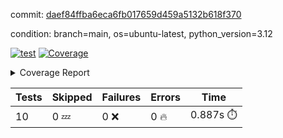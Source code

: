 commit: [daef84ffba6eca6fb017659d459a5132b618f370](https://github.com/rcmdnk/inherit-docstring/tree/daef84ffba6eca6fb017659d459a5132b618f370)

condition: branch=main, os=ubuntu-latest, python_version=3.12

[![test](https://github.com/rcmdnk/inherit-docstring/actions/workflows/test.yml/badge.svg)](https://github.com/rcmdnk/inherit-docstring/actions/runs/6794201174)
<a href="https://github.com/rcmdnk/inherit-docstring/blob/daef84ffba6eca6fb017659d459a5132b618f370/README.md"><img alt="Coverage" src="https://img.shields.io/badge/Coverage-100%25-brightgreen.svg" /></a><details><summary>Coverage Report </summary><table><tr><th>File</th><th>Stmts</th><th>Miss</th><th>Cover</th></tr><tbody><tr><td><b>TOTAL</b></td><td><b>98</b></td><td><b>0</b></td><td><b>100%</b></td></tr></tbody></table></details>

| Tests | Skipped | Failures | Errors | Time |
| ----- | ------- | -------- | -------- | ------------------ |
| 10 | 0 :zzz: | 0 :x: | 0 :fire: | 0.887s :stopwatch: |

